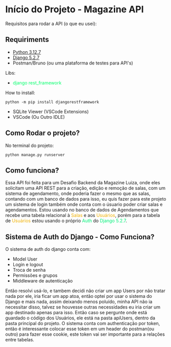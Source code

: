 # Início do Projeto - Magazine API
Requisitos para rodar a API (o que eu usei):
## Requiriments
+ [Python 3.12.7](https://www.python.org/downloads)
+ [Django 5.2.7](https://www.djangoproject.com/download)
+ Postman/Bruno (ou uma plataforma de testes para API's)
    
Libs:
+ <span style="color: #00ff6aff">django rest_framework</span>

How to install:

    python -m pip install djangorestframework
+ SQLite Viewer (VSCode Extensions)
+ VSCode (Ou Outro IDLE)
## Como Rodar o projeto?
No terminal do projeto:

    python manage.py runserver
## Como funciona?
Essa API foi feita para um Desafio Backend da Magazine Luiza, onde eles solicitam uma API REST para a criação, edição e remoção de salas, com um sistema de agendamento, onde poderia fazer o mesmo que as salas, contando com um banco de dados para isso, eu quis fazer para este projeto um sistema de login também onde conta com o úsuario poder criar salas e agendamentos. Estou usando no banco de dados de Agendamentos que recebe uma tabela relacional à <span style="color: #f0b000ff">Salas</span> e aos <span style="color: #f0b000ff">Usuários</span>, porém para a tabela de <span style="color: #f0b000ff">Usuários</span> estou usando o próprio <span style="color: #00f078ff">Auth</span> do <span style="color: #00f078ff">Django 5.2.7</span>.
## Sistema de Auth do Django - Como Funciona?
O sistema de auth do django conta com:
+ Model User
+ Login e logout
+ Troca de senha
+ Permissões e grupos
+ Middleware de autenticação

Então resolvi usá-lo, e tambem decidi não criar um app Users por não tratar nada por ele, iria ficar um app atoa, então optei por usar o sistema do Django e mais nada, assim deixando menos poluído, minha API não ia necessitar disso, talvez se houvesse outras necessidades eu iria criar um app destinado apenas para isso. Então caso se pergunte onde está guardado o código dos Usuários, ele está na pasta apiUsers, dentro da pasta principal do projeto. O sistema conta com authenticação por token, então é interessante colocar esse token em um header do postman(ou outro) para fazer esse cookie, este token vai ser importante para a relações entre tabelas.